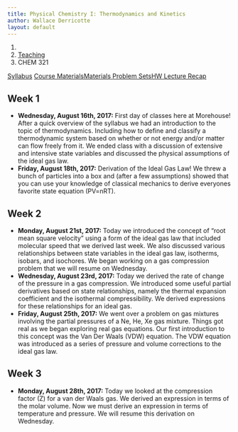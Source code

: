 ```yaml
---
title: Physical Chemistry I: Thermodynamics and Kinetics
author: Wallace Derricotte
layout: default
---
```


<ol class="breadcrumb">
  <li><a href="/"><i class="fa fa-home"></i></a></li>
  <li><a href="/teaching/">Teaching</a></li>
  <li class="active">CHEM 321</li>
</ol>

<div class="row">
<div class="col-xs-12">
<div class="btn-group btn-group-justified">
<a class="btn btn-default btn-success" href="{{site.baseurl}}/teaching/chem321f17/syllabus.pdf">
Syllabus</a>
<a class="btn btn-default btn-primary" href="{{site.baseurl}}/teaching/chem321f17/materials/"
>
<span class="hidden-xs">Course Materials</span><span class="visible-xs">Materials</span>
</a>
<a class="btn btn-default btn-warning" href="{{site.baseurl}}/teaching/chem321f17/problem_sets/">
<span class="hidden-xs">Problem Sets</span><span class="visible-xs">HW</span>
</a>
<a class="btn btn-default btn-info" href="{{site.baseurl}}/teaching/chem321f17/lecture_recap/">Lecture Recap</a>
</div>
</div>
</div>

## Week 1 ##
<ul class="fa-ul">
  <li><i class="fa-li fa fa-calendar-check-o"></i><b>Wednesday, August 16th, 2017:</b> First day of classes here at Morehouse! After a quick overview of the syllabus we had an introduction to the topic of thermodynamics. Including how to define and classify a thermodynamic system based on whether or not energy and/or matter can flow freely from it. We ended class with a discussion of extensive and intensive state variables and discussed the physical assumptions of the ideal gas law.</li>
  <li><i class="fa-li fa fa-calendar-check-o"></i><b>Friday, August 18th, 2017:</b> Derivation of the Ideal Gas Law! We threw a bunch of particles into a box and (after a few assumptions) showed that you can use your knowledge of classical mechanics to derive everyones favorite state equation (PV=nRT).</li>
</ul>

## Week 2 ##
<ul class="fa-ul">
  <li><i class="fa-li fa fa-calendar-check-o"></i><b>Monday, August 21st, 2017:</b> Today we introduced the concept of <q>root mean square velocity</q> using a form of the ideal gas law that included molecular speed that we derived last week. We also discussed various relationships between state variables in the ideal gas law, isotherms, isobars, and isochores. We began working on a gas compression problem that we will resume on Wednesday.</li>
  <li><i class="fa-li fa fa-calendar-check-o"></i><b>Wednesday, August 23rd, 2017:</b> Today we derived the rate of change of the pressure in a gas compression. We introduced some useful partial derivatives based on state relationships, namely the thermal expansion coefficient and the isothermal compressibility. We derived expressions for these relationships for an ideal gas.</li>
  <li><i class="fa-li fa fa-calendar-check-o"></i><b>Friday, August 25th, 2017:</b> We went over a problem on gas mixtures involving the partial pressures of a Ne, He, Xe gas mixture. Things got real as we began exploring real gas equations. Our first introduction to this concept was the Van Der Waals (VDW) equation. The VDW equation was introduced as a series of pressure and volume corrections to the ideal gas law. </li></ul>

## Week 3 ##
<ul class="fa-ul">
  <li><i class="fa-li fa fa-calendar-check-o"></i><b>Monday, August 28th, 2017:</b> Today we looked at the compression factor (Z) for a van der Waals gas. We derived an expression in terms of the molar volume. Now we must derive an expression in terms of temperature and pressure. We will resume this derivation on Wednesday. </li>
</ul>

